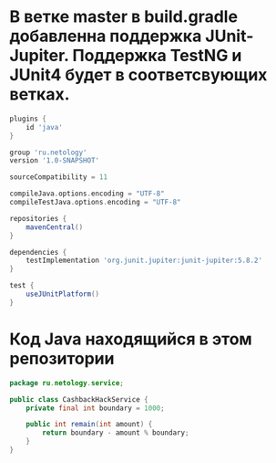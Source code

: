 # В ветке master в build.gradle добавленна поддержка JUnit-Jupiter. Поддержка TestNG и JUnit4 будет в соответсвующих ветках.
```gradle
plugins {
    id 'java'
}

group 'ru.netology'
version '1.0-SNAPSHOT'

sourceCompatibility = 11

compileJava.options.encoding = "UTF-8"
compileTestJava.options.encoding = "UTF-8"

repositories {
    mavenCentral()
}

dependencies {
    testImplementation 'org.junit.jupiter:junit-jupiter:5.8.2'
}

test {
    useJUnitPlatform()
}
```
# Код Java находящийся в этом репозитории
```Java
package ru.netology.service;

public class CashbackHackService {
    private final int boundary = 1000;

    public int remain(int amount) {
        return boundary - amount % boundary;
    }
}
```